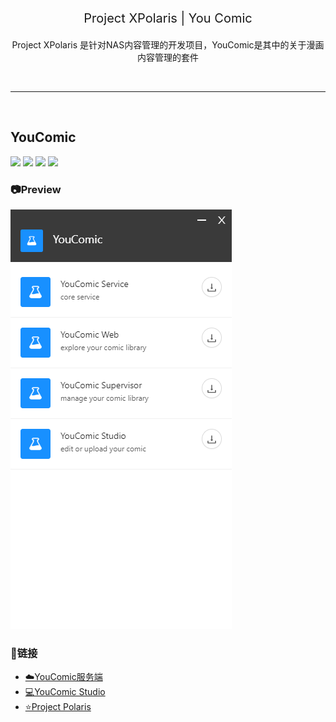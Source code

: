 <p align="center" style="font-size:20px">
    Project XPolaris | You Comic
</p>
<p align="center">
    Project XPolaris 是针对NAS内容管理的开发项目，YouComic是其中的关于漫画内容管理的套件
</p>
<br>
<hr>
<br>

## YouComic
![](https://img.shields.io/badge/Project-Project%20Polaris-green) 
![](https://img.shields.io/badge/Project-YouComic-green) 
![](https://img.shields.io/badge/Status-building-yellow) 
![](https://img.shields.io/badge/Plantform-web-red)



### 📷Preview
![](./previews/pv1.png)

### 🔗链接
- [☁️YouComic服务端](https://github.com/Project-XPolaris/YouComic-Server)
- [💻YouComic Studio](https://github.com/Project-XPolaris/YouComic-Studio)
- [⭐️Project Polaris](https://github.com/Project-XPolaris)